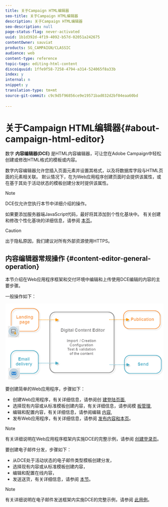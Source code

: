 ```yaml
---
title: 关于Campaign HTML编辑器
seo-title: 关于Campaign HTML编辑器
description: 关于Campaign HTML编辑器
seo-description: null
page-status-flag: never-activated
uuid: 1b1d392d-4f19-4092-b57d-02051a242675
contentOwner: sauviat
products: SG_CAMPAIGN/CLASSIC
audience: web
content-type: reference
topic-tags: editing-html-content
discoiquuid: 1ffe9f58-7258-4794-a314-524065f8a33b
index: y
internal: n
snippet: y
translation-type: tm+mt
source-git-commit: c9c9d5f96856ce9e19571bad032d2bf04eaa60bd

---
```



# 关于Campaign HTML编辑器{#about-campaign-html-editor}

数字 **内容编辑器(DCE)** 是HTML内容编辑器，可让您在Adobe Campaign中轻松创建或修改HTML格式的模板或内容。

数字内容编辑器允许您插入页面元素并设置其格式，以及将数据库字段与HTML页面的元素相关联。 默认情况下，在为Web应用程序创建页面时会提供该属性，或在基于其处于活动状态的模板创建分发时提供该属性。

>[!NOTE]
>
>DCE仅允许您执行本节中详细介绍的操作。
>
>如果要添加服务器端JavaScript代码，最好将其添加到个性化基块中。 有关创建和修改个性化基块的详细信息，请参阅 [本页](../../delivery/using/personalization-blocks.md)。

>[!CAUTION]
>
>出于隐私原因，我们建议对所有外部资源使用HTTPS。

## 内容编辑器常规操作 {#content-editor-general-operation}

本节介绍在Web应用程序框架和交付环境中编辑和上传使用DCE编辑的内容的主要步骤。

一般操作如下：

![](assets/dce_schema.png)

要创建简单的Web应用程序，步骤如下：

* 创建Web应用程序，有关详细信息，请参阅创 [建登陆页面](../../web/using/creating-a-landing-page.md),
* 选择现有内容或从标准模板创建内容，有关详细信息，请参阅模 [板管理](../../web/using/template-management.md),
* 编辑和配置内容，有关详细信息，请参阅编辑 [内容](../../web/using/editing-content.md),
* 发布Web应用程序，有关详细信息，请参阅 [发布内容](../../web/using/creating-a-landing-page.md#step-3---publishing-content)[和本页](../../web/using/publishing-a-web-form.md#managing-web-forms-delivery-and-tracking)。

>[!NOTE]
>
>有关详细说明在Web应用程序框架内实施DCE的完整示例，请参阅 [创建登录页](../../web/using/creating-a-landing-page.md)。

要创建电子邮件分发，步骤如下：

* 从DCE处于活动状态的电子邮件类型模板创建分发，
* 选择现有内容或从标准模板创建内容，
* 编辑和配置在线内容，
* 发送送货，有关详细信息，请参阅 [本节](../../delivery/using/communication-channels.md)。

>[!NOTE]
>
>有关详细说明在电子邮件发送框架内实施DCE的完整示例，请参阅 [此用例](../../web/using/use-case--creating-an-email-delivery.md)。

